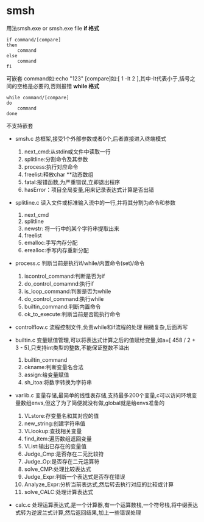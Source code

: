 # smsh
用法smsh.exe or smsh.exe file
**if 格式**
```
if command/[compare]
then
    command
else
    command
fi
```
可嵌套
command如:echo "123"
[compare]如:[ 1 -lt 2 ],其中-lt代表小于,括号之间的空格是必要的,否则报错
**while 格式**
```
while command/[compare]
do
    command
done
```
不支持嵌套

- smsh.c
总框架,接受1个外部参数或者0个,后者直接进入终端模式
    1. next_cmd:从stdin或文件中读取一行
    2. splitline:分割命令及其参数
    3. process:执行对应命令
    4. freelist:释放char **动态数组
    5. fatal:报错函数,为严重错误,立即退出程序
    6. hasError：项目全局变量,用来记录表达式计算是否出错
- splitline.c
读入文件或标准输入流中的一行,并将其分割为命令和参数
    1. next_cmd
    2. splitline
    3. newstr: 将一行中的某个字符串提取出来
    4. freelist
    5. emalloc:手写内存分配
    6. erealloc:手写内存重新分配

- process.c
判断当前是执行if/while/内置命令(set)/命令
  1. iscontrol_command:判断是否为if
  2. do_control_comamnd:执行if
  3. is_loop_command:判断是否为while
  4. do_control_command:执行while
  5. builtin_command:判断内置命令
  6. ok_to_execute:判断当前是否能执行命令
- controlflow.c
流程控制文件,负责while和if流程的处理
稍微复杂,后面再写
- builtin.c
变量赋值管理,可以将表达式计算之后的值赋给变量,如a=[ 458 / 2 + 3 - 5],只支持int类型的整数,不能保证整数不溢出
  1. builtin_command
  2. okname:判断变量名合法
  3. assign:给变量赋值
  4. sh_itoa:将数字转换为字符串

- varlib.c
变量存储,最简单的线性表存储,支持最多200个变量,c可以访问环境变量数组envs,但这了为了简便就没有做,global就是给envs准备的
  1. VLstore:存变量名和其对应的值
  2. new_string:创建字符串值
  3. VLlookup:查找相关变量
  4. find_item:遍历数组返回变量
  5. VList:输出已存在的变量值
  6. Judge_Cmp:是否存在二元比较符
  7. Judge_Op:是否存在二元运算符
  8. solve_CMP:处理比较表达式
  9. Judge_Expr:判断一个表达式是否存在错误
  10. Analyze_Expr:分析当前表达式,然后转去执行对应的比较或计算
  11. solve_CALC:处理计算表达式

- calc.c
处理运算表达式,是一个计算器,有一个运算数栈,一个符号栈,将中缀表达式转为逆波兰式计算,然后返回结果,加上一些错误处理
